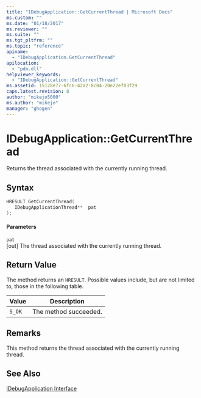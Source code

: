 ```yaml
---
title: "IDebugApplication::GetCurrentThread | Microsoft Docs"
ms.custom: ""
ms.date: "01/18/2017"
ms.reviewer: ""
ms.suite: ""
ms.tgt_pltfrm: ""
ms.topic: "reference"
apiname: 
  - "IDebugApplication.GetCurrentThread"
apilocation: 
  - "pdm.dll"
helpviewer_keywords: 
  - "IDebugApplication::GetCurrentThread"
ms.assetid: 15128e77-6fc6-42a2-8c04-20e22ef03f29
caps.latest.revision: 8
author: "mikejo5000"
ms.author: "mikejo"
manager: "ghogen"
---
```

# IDebugApplication::GetCurrentThread
Returns the thread associated with the currently running thread.  
  
## Syntax  
  
```cpp
HRESULT GetCurrentThread(  
   IDebugApplicationThread**  pat  
);  
```  
  
#### Parameters  
 `pat`  
 [out] The thread associated with the currently running thread.  
  
## Return Value  
 The method returns an `HRESULT`. Possible values include, but are not limited to, those in the following table.  
  
|Value|Description|  
|-----------|-----------------|  
|`S_OK`|The method succeeded.|  
  
## Remarks  
 This method returns the thread associated with the currently running thread.  
  
## See Also  
 [IDebugApplication Interface](../../winscript/reference/idebugapplication-interface.md)